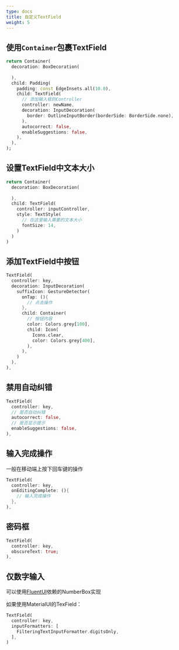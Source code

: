 ```yaml
---
type: docs
title: 自定义TextField
weight: 5
---
```



## 使用`Container`包裹TextField

```dart
return Container(
  decoration: BoxDecoration(
    
  ),
  child: Padding(
    padding: const EdgeInsets.all(10.0),
    child: TextField(
      // 添加输入框的Controller
      controller: newName,
      decoration: InputDecoration(
        border: OutlineInputBorder(borderSide: BorderSide.none),
      ),
      autocorrect: false,
      enableSuggestions: false,
    ),
  ),
);
```

## 设置TextField中文本大小

```dart
return Container(
  decoration: BoxDecoration(
    
  ),
  child: TextField(
    controller: inputController,
    style: TextStyle(
      // 在这里输入需要的文本大小
      fontSize: 14,
    )
  )
)
```

## 添加TextField中按钮

```dart
TextField(
  controller: key,
  decoration: InputDecoration(
    suffixIcon: GestureDetector(
      onTap: (){
        // 点击操作
      },
      child: Container(
        // 按钮内容
        color: Colors.grey[100],
        child: Icon(
          Icons.clear,
          color: Colors.grey[400],
        ),
      ),
    )
  ),
),
```

## 禁用自动纠错

```dart
TextField(
  controller: key,
  // 是否自动纠错
  autocorrect: false,
  // 是否显示提示
  enableSuggestions: false,
),
```

## 输入完成操作

一般在移动端上按下回车键的操作

```dart
TextField(
  controller: key,
  onEditingComplete: (){
    // 输入完成操作
  },
),
```

## 密码框

```dart
TextField(
  controller: key,
  obscureText: true;
),
```

## 仅数字输入

可以使用[FluentUI](https://pub.dev/packages/fluent_ui)依赖的NumberBox实现

如果使用MaterialUI的TexField：

```dart
TextField(
  controller: key,
  inputFormatters: [
    FilteringTextInputFormatter.digitsOnly,
  ],
)
```